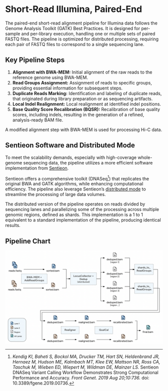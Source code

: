 
# Short-Read Illumina, Paired-End

The paired-end short-read alignment pipeline for Illumina data follows the Genome Analysis Toolkit (GATK) Best Practices. It is designed for per-sample and per-library execution, handling one or multiple sets of paired FASTQ files. The pipeline is optimized for distributed processing, requiring each pair of FASTQ files to correspond to a single sequencing lane.

## Key Pipeline Steps

1. **Alignment with BWA-MEM:** Initial alignment of the raw reads to the reference genome using BWA-MEM.
2. **Read Groups Assignment:** Assignment of reads to specific groups, providing essential information for subsequent steps.
3. **Duplicate Reads Marking:** Identification and labeling of duplicate reads, that originated during library preparation or as sequencing artifacts.
4. **Local Indel Realignment:** Local realignment at identified indel positions.
5. **Base Quality Score Recalibration (BQSR):** Recalibration of base quality scores, including indels, resulting in the generation of a refined, analysis-ready BAM file.

A modified alignment step with BWA-MEM is used for processing Hi-C data.

## Sentieon Software and Distributed Mode

To meet the scalability demands, especially with high-coverage whole-genome sequencing data, the pipeline utilizes a more efficient software implementation from [Sentieon](https://www.sentieon.com/).

Sentieon offers a comprehensive toolkit (DNASeq[^1]) that replicates the original BWA and GATK algorithms, while enhancing computational efficiency. The pipeline also leverage Sentieon’s [distributed mode](https://support.sentieon.com/appnotes/distributed_mode/) to streamline the processing of large data volumes.

The distributed version of the pipeline operates on reads divided by sequencing lanes and parallelizing some of the processing across multiple genomic regions, defined as shards. This implementation is a 1 to 1 equivalent to a standard implementation of the pipeline, producing identical results.

## Pipeline Chart

![flow_chart](Flow_Chart.png)

[^1]: *Kendig KI, Baheti S, Bockol MA, Drucker TM, Hart SN, Heldenbrand JR, Hernaez M, Hudson ME, Kalmbach MT, Klee EW, Mattson NR, Ross CA, Taschuk M, Wieben ED, Wiepert M, Wildman DE, Mainzer LS.* Sentieon DNASeq Variant Calling Workflow Demonstrates Strong Computational Performance and Accuracy. *Front Genet. 2019 Aug 20;10:736.* doi: 10.3389/fgene.2019.00736.

